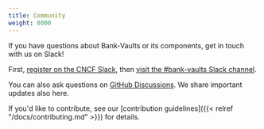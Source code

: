 ```yaml
---
title: Community
weight: 8000
---
```


If you have questions about Bank-Vaults or its components, get in touch with us on Slack!

First, [register on the CNCF Slack](https://communityinviter.com/apps/cloud-native/cncf), then [visit the #bank-vaults Slack channel](https://cloud-native.slack.com/archives/C078PHYK38W/).

You can also ask questions on [GitHub Discussions](https://github.com/orgs/bank-vaults/discussions). We share important updates also here.

If you'd like to contribute, see our [contribution guidelines]({{< relref "/docs/contributing.md" >}}) for details.
